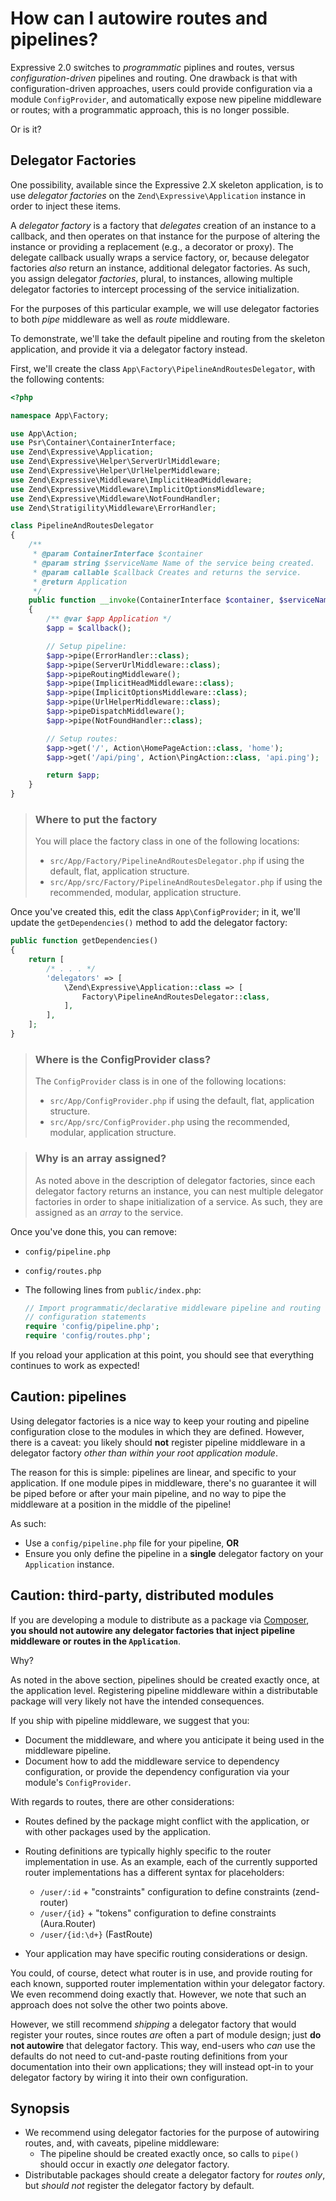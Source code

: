 # How can I autowire routes and pipelines?

Expressive 2.0 switches to _programmatic_ piplines and routes, versus
_configuration-driven_ pipelines and routing. One drawback is that with
configuration-driven approaches, users could provide configuration via a module
`ConfigProvider`, and automatically expose new pipeline middleware or routes;
with a programmatic approach, this is no longer possible.

Or is it?

## Delegator Factories

One possibility, available since the Expressive 2.X skeleton application, is to
use _delegator factories_ on the `Zend\Expressive\Application` instance in order
to inject these items.

A _delegator factory_ is a factory that _delegates_ creation of an instance to a
callback, and then operates on that instance for the purpose of altering the
instance or providing a replacement (e.g., a decorator or proxy). The delegate
callback usually wraps a service factory, or, because delegator factories
_also_ return an instance, additional delegator factories. As such, you assign
delegator _factories_, plural, to instances, allowing multiple delegator
factories to intercept processing of the service initialization.

For the purposes of this particular example, we will use delegator factories to
both _pipe_ middleware as well as _route_ middleware.

To demonstrate, we'll take the default pipeline and routing from the skeleton
application, and provide it via a delegator factory instead.

First, we'll create the class `App\Factory\PipelineAndRoutesDelegator`, with
the following contents:

```php
<?php

namespace App\Factory;

use App\Action;
use Psr\Container\ContainerInterface;
use Zend\Expressive\Application;
use Zend\Expressive\Helper\ServerUrlMiddleware;
use Zend\Expressive\Helper\UrlHelperMiddleware;
use Zend\Expressive\Middleware\ImplicitHeadMiddleware;
use Zend\Expressive\Middleware\ImplicitOptionsMiddleware;
use Zend\Expressive\Middleware\NotFoundHandler;
use Zend\Stratigility\Middleware\ErrorHandler;

class PipelineAndRoutesDelegator
{
    /**
     * @param ContainerInterface $container
     * @param string $serviceName Name of the service being created.
     * @param callable $callback Creates and returns the service.
     * @return Application
     */
    public function __invoke(ContainerInterface $container, $serviceName, callable $callback)
    {
        /** @var $app Application */
        $app = $callback();

        // Setup pipeline:
        $app->pipe(ErrorHandler::class);
        $app->pipe(ServerUrlMiddleware::class);
        $app->pipeRoutingMiddleware();
        $app->pipe(ImplicitHeadMiddleware::class);
        $app->pipe(ImplicitOptionsMiddleware::class);
        $app->pipe(UrlHelperMiddleware::class);
        $app->pipeDispatchMiddleware();
        $app->pipe(NotFoundHandler::class);

        // Setup routes:
        $app->get('/', Action\HomePageAction::class, 'home');
        $app->get('/api/ping', Action\PingAction::class, 'api.ping');

        return $app;
    }
}
```

> ### Where to put the factory
>
> You will place the factory class in one of the following locations:
>
> - `src/App/Factory/PipelineAndRoutesDelegator.php` if using the default, flat,
>   application structure.
> - `src/App/src/Factory/PipelineAndRoutesDelegator.php` if using the
>   recommended, modular, application structure.

Once you've created this, edit the class `App\ConfigProvider`; in it, we'll
update the `getDependencies()` method to add the delegator factory:

```php
public function getDependencies()
{
    return [
        /* . . . */
        'delegators' => [
            \Zend\Expressive\Application::class => [
                Factory\PipelineAndRoutesDelegator::class,
            ],
        ],
    ];
}
```

> ### Where is the ConfigProvider class?
>
> The `ConfigProvider` class is in one of the following locations:
>
> - `src/App/ConfigProvider.php` if using the default, flat, application
>   structure.
> - `src/App/src/ConfigProvider.php` using the recommended, modular, application
>   structure.

> ### Why is an array assigned?
>
> As noted above in the description of delegator factories, since each delegator
> factory returns an instance, you can nest multiple delegator factories in
> order to shape initialization of a service. As such, they are assigned as an
> _array_ to the service.

Once you've done this, you can remove:

- `config/pipeline.php`
- `config/routes.php`
- The following lines from `public/index.php`:

  ```php
  // Import programmatic/declarative middleware pipeline and routing
  // configuration statements
  require 'config/pipeline.php';
  require 'config/routes.php';
  ```

If you reload your application at this point, you should see that everything
continues to work as expected!

## Caution: pipelines

Using delegator factories is a nice way to keep your routing and pipeline
configuration close to the modules in which they are defined. However, there is
a caveat: you likely should **not** register pipeline middleware in a delegator
factory _other than within your root application module_.

The reason for this is simple: pipelines are linear, and specific to your
application. If one module pipes in middleware, there's no guarantee it will be
piped before or after your main pipeline, and no way to pipe the middleware at a
position in the middle of the pipeline!

As such:

- Use a `config/pipeline.php` file for your pipeline, **OR**
- Ensure you only define the pipeline in a **single** delegator factory on your
  `Application` instance.

## Caution: third-party, distributed modules

If you are developing a module to distribute as a package via
[Composer](https://getcomposer.org/), **you should not autowire any delegator
factories that inject pipeline middleware or routes in the `Application`**.

Why?

As noted in the above section, pipelines should be created exactly once, at
the application level. Registering pipeline middleware within a distributable
package will very likely not have the intended consequences.

If you ship with pipeline middleware, we suggest that you:

- Document the middleware, and where you anticipate it being used in the
  middleware pipeline.
- Document how to add the middleware service to dependency configuration, or
  provide the dependency configuration via your module's `ConfigProvider`.

With regards to routes, there are other considerations:

- Routes defined by the package might conflict with the application, or with
  other packages used by the application.

- Routing definitions are typically highly specific to the router implementation
  in use. As an example, each of the currently supported router implementations
  has a different syntax for placeholders:

    - `/user/:id` + "constraints" configuration to define constraints (zend-router)
    - `/user/{id}` + "tokens" configuration to define constraints (Aura.Router)
    - `/user/{id:\d+}` (FastRoute)

- Your application may have specific routing considerations or design.

You could, of course, detect what router is in use, and provide routing for each
known, supported router implementation within your delegator factory. We even
recommend doing exactly that. However, we note that such an approach does not
solve the other two points above.

However, we still recommend _shipping_ a delegator factory that would register
your routes, since routes *are* often a part of module design; just **do not
autowire** that delegator factory. This way, end-users who *can* use the
defaults do not need to cut-and-paste routing definitions from your
documentation into their own applications; they will instead opt-in to your
delegator factory by wiring it into their own configuration.

## Synopsis

- We recommend using delegator factories for the purpose of autowiring routes,
  and, with caveats, pipeline middleware:
    - The pipeline should be created exactly once, so calls to `pipe()` should
      occur in exactly _one_ delegator factory.
- Distributable packages should create a delegator factory for _routes only_,
  but _should not_ register the delegator factory by default.
